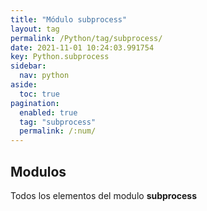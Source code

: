 ```yaml
---
title: "Módulo subprocess"
layout: tag
permalink: /Python/tag/subprocess/
date: 2021-11-01 10:24:03.991754
key: Python.subprocess
sidebar: 
  nav: python
aside: 
  toc: true
pagination: 
  enabled: true
  tag: "subprocess"
  permalink: /:num/
---
```


<h2>Modulos</h2>
Todos los elementos del modulo <strong>subprocess</strong>
